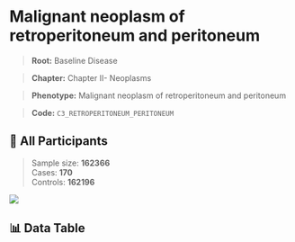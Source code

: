 # Malignant neoplasm of retroperitoneum and peritoneum

> **Root:** Baseline Disease  

> **Chapter:** Chapter II- Neoplasms  

> **Phenotype:** Malignant neoplasm of retroperitoneum and peritoneum  

> **Code:** `C3_RETROPERITONEUM_PERITONEUM`

## 🧪 All Participants  
> Sample size: **162366**  
> Cases: **170**  
> Controls: **162196**
<img src="/Sensitive/Figures/ALL/Incidence/C3_RETROPERITONEUM_PERITONEUM.png"/>

## 📊 Data Table
<CsvTableMRF src="/Sensitive/Data/ALL/Incidence/COX_C3_RETROPERITONEUM_PERITONEUM.csv"/>

